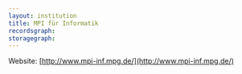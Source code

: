 ```yaml
---
layout: institution
title: MPI für Informatik
recordsgraph: 
storagegraph: 
---
```


Website: [http://www.mpi-inf.mpg.de/](http://www.mpi-inf.mpg.de/)
